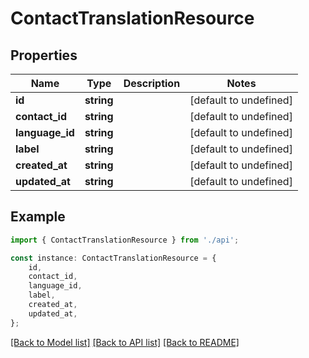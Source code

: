 # ContactTranslationResource


## Properties

Name | Type | Description | Notes
------------ | ------------- | ------------- | -------------
**id** | **string** |  | [default to undefined]
**contact_id** | **string** |  | [default to undefined]
**language_id** | **string** |  | [default to undefined]
**label** | **string** |  | [default to undefined]
**created_at** | **string** |  | [default to undefined]
**updated_at** | **string** |  | [default to undefined]

## Example

```typescript
import { ContactTranslationResource } from './api';

const instance: ContactTranslationResource = {
    id,
    contact_id,
    language_id,
    label,
    created_at,
    updated_at,
};
```

[[Back to Model list]](../README.md#documentation-for-models) [[Back to API list]](../README.md#documentation-for-api-endpoints) [[Back to README]](../README.md)
